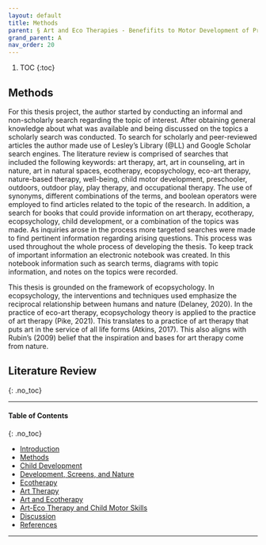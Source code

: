```yaml
---
layout: default
title: Methods
parent: § Art and Eco Therapies - Benefifits to Motor Development of Preschool-Age Children in the Screen Era  
grand_parent: A 
nav_order: 20
---
```

<style>
.dont-break-out {
  /* These are technically the same, but use both */
  overflow-wrap: break-word;
  word-wrap: break-word;

  -ms-word-break: break-all;
  /* This is the dangerous one in WebKit, as it breaks things wherever */
  word-break: break-all;
  /* Instead use this non-standard one: */
  word-break: break-word;
}

.youtube-container {
    position: relative;
    width: 100%;
    height: 0;
    padding-bottom: 56.25%;
}
.youtube-video {
    position: absolute;
    top: 0;
    left: 0;
    width: 100%;
    height: 100%;
}

</style>

<div class="dont-break-out" markdown="1">

1. TOC
{:toc}

## Methods
For this thesis project, the author started by conducting an informal and non-scholarly search regarding the topic of interest. After obtaining general knowledge about what was available and being discussed on the topics a scholarly search was conducted. To search for scholarly and peer-reviewed articles the author made use of Lesley’s Library (@LL) and Google Scholar search engines. The literature review is comprised of searches that included the following keywords: art therapy, art, art in counseling, art in nature, art in natural spaces, ecotherapy, ecopsychology, eco-art therapy, nature-based therapy, well-being, child motor development, preschooler, outdoors, outdoor play, play therapy, and occupational therapy. The use of synonyms, different combinations of the terms, and boolean operators were employed to find articles related to the topic of the research. In addition, a search for books that could provide information on art therapy, ecotherapy, ecopsychology, child development, or a combination of the topics was made. As inquiries arose in the process more targeted searches were made to find pertinent information regarding arising questions. This process was used throughout the whole process of developing the thesis. To keep track of important information an electronic notebook was created. In this notebook information such as search terms, diagrams with topic information, and notes on the topics were recorded.

This thesis is grounded on the framework of ecopsychology. In ecopsychology, the interventions and techniques used emphasize the reciprocal relationship between humans and nature (Delaney, 2020). In the practice of eco-art therapy, ecopsychology theory is applied to the practice of art therapy (Pike, 2021). This translates to a practice of art therapy that puts art in the service of all life forms (Atkins, 2017). This also aligns with Rubin’s (2009) belief that the inspiration and bases for art therapy come from nature.

## Literature Review
{: .no_toc}

***

#### Table of Contents
{: .no_toc}

<ul><li> <a href="/docs/children/art-and-eco-therapies-benefits-to-motor-development-of-preschool-age-children-in-the-screen-era-1/">Introduction</a></li><li> <a href="/docs/children/art-and-eco-therapies-benefits-to-motor-development-of-preschool-age-children-in-the-screen-era-2/">Methods</a></li><li> <a href="/docs/children/art-and-eco-therapies-benefits-to-motor-development-of-preschool-age-children-in-the-screen-era-3/">Child Development</a></li><li> <a href="/docs/children/art-and-eco-therapies-benefits-to-motor-development-of-preschool-age-children-in-the-screen-era-4/">Development, Screens, and Nature</a></li><li> <a href="/docs/children/art-and-eco-therapies-benefits-to-motor-development-of-preschool-age-children-in-the-screen-era-5/">Ecotherapy</a></li><li> <a href="/docs/children/art-and-eco-therapies-benefits-to-motor-development-of-preschool-age-children-in-the-screen-era-6/">Art Therapy</a></li><li> <a href="/docs/children/art-and-eco-therapies-benefits-to-motor-development-of-preschool-age-children-in-the-screen-era-7/">Art and Ecotherapy</a></li><li> <a href="/docs/children/art-and-eco-therapies-benefits-to-motor-development-of-preschool-age-children-in-the-screen-era-8/">Art-Eco Therapy and Child Motor Skills</a></li><li> <a href="/docs/children/art-and-eco-therapies-benefits-to-motor-development-of-preschool-age-children-in-the-screen-era-9/">Discussion</a></li><li> <a href="/docs/children/art-and-eco-therapies-benefits-to-motor-development-of-preschool-age-children-in-the-screen-era-10/">References</a></li></ul>

***

</div>
